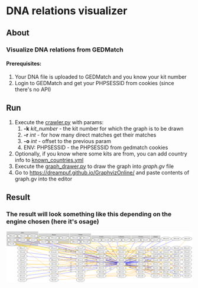 # DNA relations visualizer

## About
### Visualize DNA relations from GEDMatch
#### Prerequisites:
1. Your DNA file is uploaded to GEDMatch and you know your kit number
2. Login to GEDMatch and get your PHPSESSID from cookies (since there's no API)

## Run
1. Execute the [crawler.py](/crawler.py) with params:
   1. **-k** *kit_number* - the kit number for which the graph is to be drawn
   2. **-r** *int* - for how many direct matches get their matches
   3. **-o** *int* - offset to the previous param
   4. ENV: PHPSESSID - the PHPSESSID from gedmatch cookies
2. Optionally, if you know where some kits are from, you can add country info to [known_countries.yml](/supervised/known_countries.yml)
3. Execute the [graph_drawer.py](/graph_drawer.py) to draw the graph into *graph.gv* file
4. Go to https://dreampuf.github.io/GraphvizOnline/ and paste contents of graph.gv into the editor

## Result
### The result will look something like this depending on the engine chosen (here it's osage)
![graph](/graphviz.svg)